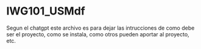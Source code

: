 # IWG101_USMdf

Segun el chatgpt este archivo es para dejar las intrucciones de como debe ser el proyecto, como se instala, como otros pueden aportar al proyecto, etc.
